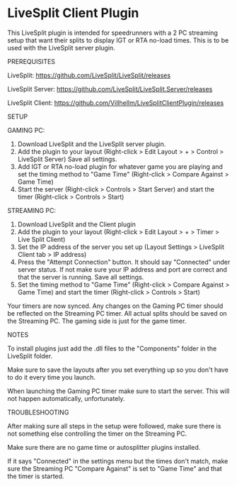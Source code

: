 # LiveSplit Client Plugin

This LiveSplit plugin is intended for speedrunners with a 2 PC streaming setup that want their splits to display IGT or RTA no-load times.
This is to be used with the LiveSplit server plugin.

PREREQUISITES

LiveSplit: https://github.com/LiveSplit/LiveSplit/releases

LiveSplit Server: https://github.com/LiveSplit/LiveSplit.Server/releases

LiveSplit Client: https://github.com/Villhellm/LiveSplitClientPlugin/releases

SETUP

GAMING PC:

1. Download LiveSplit and the LiveSplit server plugin.
2. Add the plugin to your layout (Right-click > Edit Layout > + > Control > LiveSplit Server) Save all settings.
3. Add IGT or RTA no-load plugin for whatever game you are playing and set the timing method to "Game Time" (Right-click > Compare Against > Game Time)
4. Start the server (Right-click > Controls > Start Server) and start the timer (Right-click > Controls > Start)

STREAMING PC:

1. Download LiveSplit and the Client plugin
2. Add the plugin to your layout (Right-click > Edit Layout > + > Timer > Live Split Client)
3. Set the IP address of the server you set up (Layout Settings > LiveSplit Client tab > IP address)
4. Press the "Attempt Connection" button. It should say "Connected" under server status. If not make sure your IP address and port are correct and that the server is running. Save all settings.
5. Set the timing method to "Game Time" (Right-click > Compare Against > Game Time) and start the timer (Right-click > Controls > Start)

Your timers are now synced. Any changes on the Gaming PC timer should be reflected on the Streaming PC timer.
All actual splits should be saved on the Streaming PC. The gaming side is just for the game timer.


NOTES

To install plugins just add the .dll files to the "Components" folder in the LiveSplit folder.

Make sure to save the layouts after you set everything up so you don't have to do it every time you launch.

When launching the Gaming PC timer make sure to start the server. This will not happen automatically, unfortunately.

TROUBLESHOOTING

After making sure all steps in the setup were followed, make sure there is not something else controlling the timer on the Streaming PC. 

Make sure there are no game time or autosplitter plugins installed.

If it says "Connected" in the settings menu but the times don't match, make sure the Streaming PC "Compare Against" is set to "Game Time" and that the timer is started.
